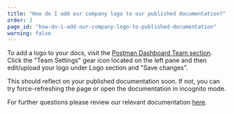 ```yaml
---
title: "How do I add our company logo to our published documentation?"
order: 3
page_id: "how-do-i-add-our-company-logo-to-published-documentation"
warning: false
---
```

To add a logo to your docs, visit the [Postman Dashboard Team section](https://app.getpostman.com/dashboard/teams). Click the "Team Settings" gear icon located on the left pane and then edit/upload your logo under Logo section and "Save changes".

This should reflect on your published documentation soon. If not, you can try force-refreshing the page or open the documentation in incognito mode.

For further questions please review our relevant documentation [here](https://www.getpostman.com/docs/creating_documentation).
